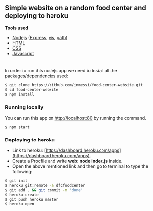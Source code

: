 ## Simple website on a random food center and deploying to heroku 

**Tools used**
- [Nodejs](https://nodejs.org/en/) ([Express](https://expressjs.com/), [ejs](https://ejs.co/), [path](https://nodejs.org/api/path.html))
- [HTML](https://en.wikipedia.org/wiki/HTML)
- [CSS](https://en.wikipedia.org/wiki/CSS)
- [Javascript](https://en.wikipedia.org/wiki/JavaScript)

#

In order to run this nodejs app we need to install all the packages/dependencies used:
```sh
$ git clone https://github.com/inmessi/food-center-website.git
$ cd food-center-website
$ npm install 
```
### Running locally
You can run this app on [http://localhost:80](http://localhost:80) by running the command. <br/>
```sh
$ npm start 
```
### Deploying to heroku 
- Link to heroku: [https://dashboard.heroku.com/apps](https://dashboard.heroku.com/apps). 
- Create a Procfile and write **web: node index.js** inside. 
- Open the above mentioned link and then go to terminal to type the following:
```sh
$ git init 
$ heroku git:remote -a dfcfoodcenter
$ git add . && git commit -m 'done'
$ heroku create
$ git push heroku master 
$ heroku open
```

